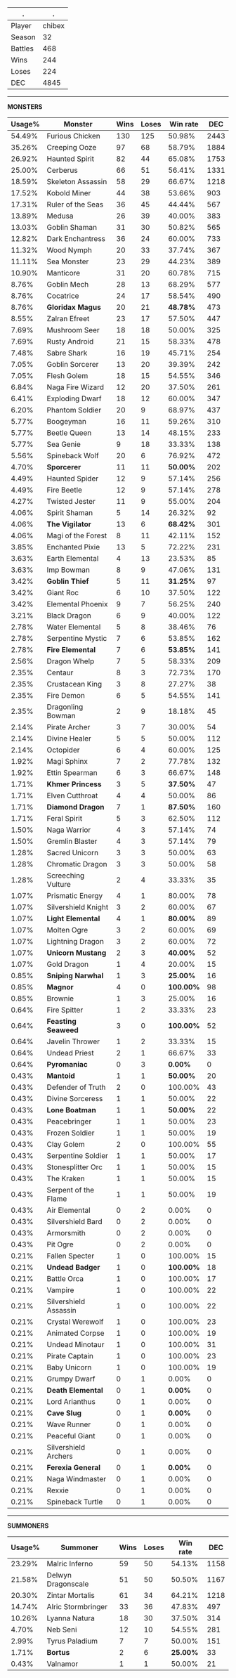 .|.
|-|-
Player|chibex
Season|32
Battles|468
Wins|244
Loses|224
DEC|4845

---
**MONSTERS**

Usage%|Monster|Wins|Loses|Win rate|DEC|
-|-|-|-|-|-|
54.49%|Furious Chicken|130|125|50.98%|2443|
35.26%|Creeping Ooze|97|68|58.79%|1884|
26.92%|Haunted Spirit|82|44|65.08%|1753|
25.00%|Cerberus|66|51|56.41%|1331|
18.59%|Skeleton Assassin|58|29|66.67%|1218|
17.52%|Kobold Miner|44|38|53.66%|903|
17.31%|Ruler of the Seas|36|45|44.44%|567|
13.89%|Medusa|26|39|40.00%|383|
13.03%|Goblin Shaman|31|30|50.82%|565|
12.82%|Dark Enchantress|36|24|60.00%|733|
11.32%|Wood Nymph|20|33|37.74%|367|
11.11%|Sea Monster|23|29|44.23%|389|
10.90%|Manticore|31|20|60.78%|715|
8.76%|Goblin Mech|28|13|68.29%|577|
8.76%|Cocatrice|24|17|58.54%|490|
8.76%|**Gloridax Magus**|20|21|**48.78%**|473|
8.55%|Zalran Efreet|23|17|57.50%|447|
7.69%|Mushroom Seer|18|18|50.00%|325|
7.69%|Rusty Android|21|15|58.33%|478|
7.48%|Sabre Shark|16|19|45.71%|254|
7.05%|Goblin Sorcerer|13|20|39.39%|242|
7.05%|Flesh Golem|18|15|54.55%|346|
6.84%|Naga Fire Wizard|12|20|37.50%|261|
6.41%|Exploding Dwarf|18|12|60.00%|347|
6.20%|Phantom Soldier|20|9|68.97%|437|
5.77%|Boogeyman|16|11|59.26%|310|
5.77%|Beetle Queen|13|14|48.15%|233|
5.77%|Sea Genie|9|18|33.33%|138|
5.56%|Spineback Wolf|20|6|76.92%|472|
4.70%|**Sporcerer**|11|11|**50.00%**|202|
4.49%|Haunted Spider|12|9|57.14%|256|
4.49%|Fire Beetle|12|9|57.14%|278|
4.27%|Twisted Jester|11|9|55.00%|204|
4.06%|Spirit Shaman|5|14|26.32%|92|
4.06%|**The Vigilator**|13|6|**68.42%**|301|
4.06%|Magi of the Forest|8|11|42.11%|152|
3.85%|Enchanted Pixie|13|5|72.22%|231|
3.63%|Earth Elemental|4|13|23.53%|85|
3.63%|Imp Bowman|8|9|47.06%|131|
3.42%|**Goblin Thief**|5|11|**31.25%**|97|
3.42%|Giant Roc|6|10|37.50%|122|
3.42%|Elemental Phoenix|9|7|56.25%|240|
3.21%|Black Dragon|6|9|40.00%|122|
2.78%|Water Elemental|5|8|38.46%|76|
2.78%|Serpentine Mystic|7|6|53.85%|162|
2.78%|**Fire Elemental**|7|6|**53.85%**|141|
2.56%|Dragon Whelp|7|5|58.33%|209|
2.35%|Centaur|8|3|72.73%|170|
2.35%|Crustacean King|3|8|27.27%|38|
2.35%|Fire Demon|6|5|54.55%|141|
2.35%|Dragonling Bowman|2|9|18.18%|45|
2.14%|Pirate Archer|3|7|30.00%|54|
2.14%|Divine Healer|5|5|50.00%|112|
2.14%|Octopider|6|4|60.00%|125|
1.92%|Magi Sphinx|7|2|77.78%|132|
1.92%|Ettin Spearman|6|3|66.67%|148|
1.71%|**Khmer Princess**|3|5|**37.50%**|47|
1.71%|Elven Cutthroat|4|4|50.00%|86|
1.71%|**Diamond Dragon**|7|1|**87.50%**|160|
1.71%|Feral Spirit|5|3|62.50%|112|
1.50%|Naga Warrior|4|3|57.14%|74|
1.50%|Gremlin Blaster|4|3|57.14%|79|
1.28%|Sacred Unicorn|3|3|50.00%|63|
1.28%|Chromatic Dragon|3|3|50.00%|58|
1.28%|Screeching Vulture|2|4|33.33%|35|
1.07%|Prismatic Energy|4|1|80.00%|78|
1.07%|Silvershield Knight|3|2|60.00%|67|
1.07%|**Light Elemental**|4|1|**80.00%**|89|
1.07%|Molten Ogre|3|2|60.00%|69|
1.07%|Lightning Dragon|3|2|60.00%|72|
1.07%|**Unicorn Mustang**|2|3|**40.00%**|52|
1.07%|Gold Dragon|1|4|20.00%|15|
0.85%|**Sniping Narwhal**|1|3|**25.00%**|16|
0.85%|**Magnor**|4|0|**100.00%**|98|
0.85%|Brownie|1|3|25.00%|16|
0.64%|Fire Spitter|1|2|33.33%|23|
0.64%|**Feasting Seaweed**|3|0|**100.00%**|52|
0.64%|Javelin Thrower|1|2|33.33%|15|
0.64%|Undead Priest|2|1|66.67%|33|
0.64%|**Pyromaniac**|0|3|**0.00%**|0|
0.43%|**Mantoid**|1|1|**50.00%**|20|
0.43%|Defender of Truth|2|0|100.00%|43|
0.43%|Divine Sorceress|1|1|50.00%|22|
0.43%|**Lone Boatman**|1|1|**50.00%**|22|
0.43%|Peacebringer|1|1|50.00%|23|
0.43%|Frozen Soldier|1|1|50.00%|19|
0.43%|Clay Golem|2|0|100.00%|55|
0.43%|Serpentine Soldier|1|1|50.00%|17|
0.43%|Stonesplitter Orc|1|1|50.00%|15|
0.43%|The Kraken|1|1|50.00%|15|
0.43%|Serpent of the Flame|1|1|50.00%|19|
0.43%|Air Elemental|0|2|0.00%|0|
0.43%|Silvershield Bard|0|2|0.00%|0|
0.43%|Armorsmith|0|2|0.00%|0|
0.43%|Pit Ogre|0|2|0.00%|0|
0.21%|Fallen Specter|1|0|100.00%|15|
0.21%|**Undead Badger**|1|0|**100.00%**|18|
0.21%|Battle Orca|1|0|100.00%|17|
0.21%|Vampire|1|0|100.00%|22|
0.21%|Silvershield Assassin|1|0|100.00%|22|
0.21%|Crystal Werewolf|1|0|100.00%|23|
0.21%|Animated Corpse|1|0|100.00%|19|
0.21%|Undead Minotaur|1|0|100.00%|31|
0.21%|Pirate Captain|1|0|100.00%|23|
0.21%|Baby Unicorn|1|0|100.00%|19|
0.21%|Grumpy Dwarf|0|1|0.00%|0|
0.21%|**Death Elemental**|0|1|**0.00%**|0|
0.21%|Lord Arianthus|0|1|0.00%|0|
0.21%|**Cave Slug**|0|1|**0.00%**|0|
0.21%|Wave Runner|0|1|0.00%|0|
0.21%|Peaceful Giant|0|1|0.00%|0|
0.21%|Silvershield Archers|0|1|0.00%|0|
0.21%|**Ferexia General**|0|1|**0.00%**|0|
0.21%|Naga Windmaster|0|1|0.00%|0|
0.21%|Rexxie|0|1|0.00%|0|
0.21%|Spineback Turtle|0|1|0.00%|0|

---
**SUMMONERS**

Usage%|Summoner|Wins|Loses|Win rate|DEC|
-|-|-|-|-|-|
23.29%|Malric Inferno|59|50|54.13%|1158|
21.58%|Delwyn Dragonscale|51|50|50.50%|1167|
20.30%|Zintar Mortalis|61|34|64.21%|1218|
14.74%|Alric Stormbringer|33|36|47.83%|497|
10.26%|Lyanna Natura|18|30|37.50%|314|
4.70%|Neb Seni|12|10|54.55%|281|
2.99%|Tyrus Paladium|7|7|50.00%|151|
1.71%|**Bortus**|2|6|**25.00%**|33|
0.43%|Valnamor|1|1|50.00%|21|
